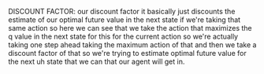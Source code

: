 DISCOUNT FACTOR: our discount factor it basically just discounts the estimate of our optimal future value in the next state if we're taking that same action so here we can see that we take the action that maximizes the q value in the next state for this for the current action so we're actually taking one step ahead taking the maximum action of that and then we take a discount factor of that so we're trying to estimate optimal future value for the next uh state that we can that our agent will get in.